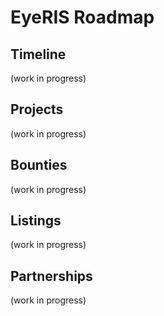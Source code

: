 # EyeRIS Roadmap

## Timeline

(work in progress)

## Projects

(work in progress)

## Bounties

(work in progress)

## Listings

(work in progress)

## Partnerships

(work in progress)
